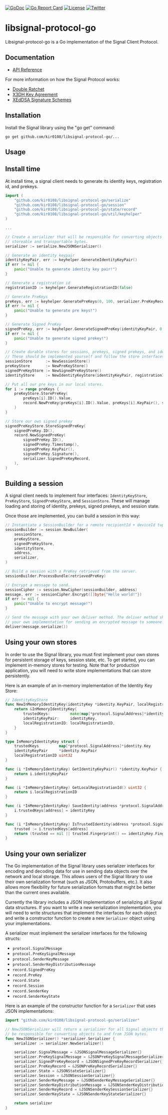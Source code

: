 [![GoDoc](https://godoc.org/github.com/kir0108/goquery?status.png)](https://godoc.org/github.com/kir0108/libsignal-protocol-go)
[![Go Report Card](https://goreportcard.com/badge/github.com/kir0108/libsignal-protocol-go)](https://goreportcard.com/report/github.com/kir0108/libsignal-protocol-go)
[![License](https://img.shields.io/aur/license/yaourt.svg)](https://www.gnu.org/licenses/quick-guide-gplv3.en.html)
[![Twitter](https://img.shields.io/badge/twitter-@DustMessaging-blue.svg?style=flat)](https://twitter.com/dustmessaging)

libsignal-protocol-go
=====================

Libsignal-protocol-go is a Go implementation of the Signal Client Protocol.


Documentation
-------------

- [API Reference](https://godoc.org/github.com/kir0108/libsignal-protocol-go)

For more information on how the Signal Protocol works:    
- [Double Ratchet](https://whispersystems.org/docs/specifications/doubleratchet/)
- [X3DH Key Agreement](https://whispersystems.org/docs/specifications/x3dh/)
- [XEdDSA Signature Schemes](https://whispersystems.org/docs/specifications/xeddsa/)


Installation
------------

Install the Signal library using the "go get" command:

    go get github.com/kir0108/libsignal-protocol-go/...


Usage
-----

## Install time
At install time, a signal client needs to generate its identity keys, registration id, and prekeys.

```go
import (
	"github.com/kir0108/libsignal-protocol-go/serialize"
	"github.com/kir0108/libsignal-protocol-go/session"
	"github.com/kir0108/libsignal-protocol-go/state/record"
	"github.com/kir0108/libsignal-protocol-go/util/keyhelper"
)

...

// Create a serializer that will be responsible for converting objects into
// storeable and transportable bytes.
serializer := serialize.NewJSONSerializer()

// Generate an identity keypair
identityKeyPair, err := keyhelper.GenerateIdentityKeyPair()
if err != nil {
    panic("Unable to generate identity key pair!")
}

// Generate a registration id
registrationID := keyhelper.GenerateRegistrationID(false)

// Generate PreKeys
preKeys, err := keyhelper.GeneratePreKeys(0, 100, serializer.PreKeyRecord)
if err != nil {
    panic("Unable to generate pre keys!")
}

// Generate Signed PreKey
signedPreKey, err := keyhelper.GenerateSignedPreKey(identityKeyPair, 0, serializer.SignedPreKeyRecord)
if err != nil {
    panic("Unable to generate signed prekey!")
}

// Create durable stores for sessions, prekeys, signed prekeys, and identity keys.
// These should be implemented yourself and follow the store interfaces.
sessionStore      := NewSessionStore()
preKeyStore       := NewPreKeyStore()
signedPreKeyStore := NewSignedPreKeyStore()
identityStore     := NewIdentityKeyStore(identityKeyPair, registrationID)

// Put all our pre keys in our local stores.
for i := range preKeys {
	preKeyStore.StorePreKey(
		preKeys[i].ID().Value,
		record.NewPreKey(preKeys[i].ID().Value, preKeys[i].KeyPair(), serializer.PreKeyRecord),
	)
}

// Store our own signed prekey
signedPreKeyStore.StoreSignedPreKey(
	signedPreKey.ID(),
	record.NewSignedPreKey(
		signedPreKey.ID(),
		signedPreKey.Timestamp(),
		signedPreKey.KeyPair(),
		signedPreKey.Signature(),
		serializer.SignedPreKeyRecord,
	),
)
```

## Building a session

A signal client needs to implement four interfaces: `IdentityKeyStore`, `PreKeyStore`, `SignedPreKeyStore`,
and `SessionStore`. These will manage loading and storing of identity, prekeys, signed prekeys, and
session state.

Once those are implemented, you can build a session in this way:

```go
// Instantiate a SessionBuilder for a remote recipientId + deviceId tuple.
sessionBuilder := session.NewBuilder(
	sessionStore,
	preKeyStore,
	signedPreKeyStore,
	identityStore,
	address,
	serializer,
)

// Build a session with a PreKey retrieved from the server.
sessionBuilder.ProcessBundle(retrievedPreKey)

// Encrypt a message to send.
sessionCipher := session.NewCipher(sessionBuilder, address)
message, err := sessionCipher.Encrypt([]byte{"Hello world!"})
if err != nil {
    panic("Unable to encrypt message!")
}

// Send the message with your own deliver method. The deliver method should be
// your own implementation for sending an encrypted message to someone.
deliver(message.serialize())
```

## Using your own stores

In order to use the Signal library, you must first implement your own stores for persistent
storage of keys, session state, etc. To get started, you can implement in-memory stores for
testing. Note that for production application, you will need to write store implementations
that can store persistently.

Here is an example of an in-memory implementation of the Identity Key Store:

```go
// IdentityKeyStore
func NewInMemoryIdentityKey(identityKey *identity.KeyPair, localRegistrationID uint32) *InMemoryIdentityKey {
	return &InMemoryIdentityKey{
		trustedKeys:         make(map[*protocol.SignalAddress]*identity.Key),
		identityKeyPair:     identityKey,
		localRegistrationID: localRegistrationID,
	}
}

type InMemoryIdentityKey struct {
	trustedKeys         map[*protocol.SignalAddress]*identity.Key
	identityKeyPair     *identity.KeyPair
	localRegistrationID uint32
}

func (i *InMemoryIdentityKey) GetIdentityKeyPair() *identity.KeyPair {
	return i.identityKeyPair
}

func (i *InMemoryIdentityKey) GetLocalRegistrationId() uint32 {
	return i.localRegistrationID
}

func (i *InMemoryIdentityKey) SaveIdentity(address *protocol.SignalAddress, identityKey *identity.Key) {
	i.trustedKeys[address] = identityKey
}

func (i *InMemoryIdentityKey) IsTrustedIdentity(address *protocol.SignalAddress, identityKey *identity.Key) bool {
	trusted := i.trustedKeys[address]
	return (trusted == nil || trusted.Fingerprint() == identityKey.Fingerprint())
}
```

## Using your own serializer

The Go implementation of the Signal library uses serializer interfaces for encoding and decoding
data for use in sending data objects over the network and local storage. This allows users of
the Signal library to use their own serialization format (such as JSON, Protobuffers, etc.). It
also allows more flexibility for future serialization formats that might be better than the
current ones available.

Currently the library includes a JSON implementation of serializing all Signal data structures.
If you want to write a new serialization implementation, you will need to write structures
that implement the interfaces for each object and write a constructor function to create a
new `Serializer` object using your implementations.

A serializer must implement the serializer interfaces for the following structs:

* `protocol.SignalMessage`
* `protocol.PreKeySignalMessage`
* `protocol.SenderKeyMessage`
* `protocol.SenderKeyDistributionMessage`
* `record.SignedPreKey`
* `record.PreKey`
* `record.State`
* `record.Session`
* `record.SenderKey`
* `record.SenderKeyState`

Here is an example of the constructor function for a `Serializer` that uses JSON implementations:

```go
import "github.com/kir0108/libsignal-protocol-go/serializer"

// NewJSONSerializer will return a serializer for all Signal objects that will
// be responsible for converting objects to and from JSON bytes.
func NewJSONSerializer() *serializer.Serializer {
	serializer := serializer.NewSerializer()

	serializer.SignalMessage = &JSONSignalMessageSerializer{}
	serializer.PreKeySignalMessage = &JSONPreKeySignalMessageSerializer{}
	serializer.SignedPreKeyRecord = &JSONSignedPreKeyRecordSerializer{}
	serializer.PreKeyRecord = &JSONPreKeyRecordSerializer{}
	serializer.State = &JSONStateSerializer{}
	serializer.Session = &JSONSessionSerializer{}
	serializer.SenderKeyMessage = &JSONSenderKeyMessageSerializer{}
	serializer.SenderKeyDistributionMessage = &JSONSenderKeyDistributionMessageSerializer{}
	serializer.SenderKeyRecord = &JSONSenderKeySessionSerializer{}
	serializer.SenderKeyState = &JSONSenderKeyStateSerializer{}

	return serializer
}
```
